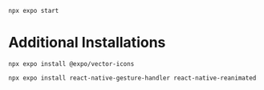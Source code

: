 ```
npx expo start
```

# Additional Installations
```
npx expo install @expo/vector-icons

```

```
npx expo install react-native-gesture-handler react-native-reanimated
```
